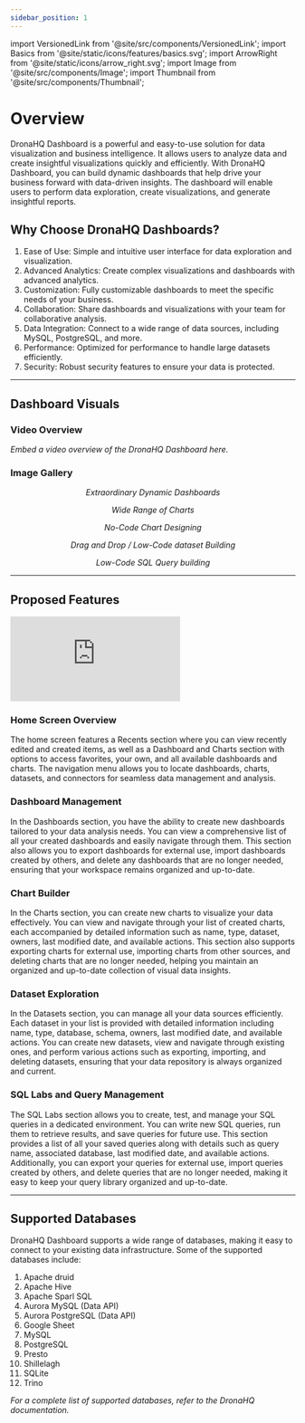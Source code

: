 ```yaml
---
sidebar_position: 1
---
```


import VersionedLink from '@site/src/components/VersionedLink';
import Basics from '@site/static/icons/features/basics.svg';
import ArrowRight from '@site/static/icons/arrow_right.svg';
import Image from '@site/src/components/Image'; 
import Thumbnail from '@site/src/components/Thumbnail';

# Overview

DronaHQ Dashboard is a powerful and easy-to-use solution for data visualization and business intelligence. It allows users to analyze data and create insightful visualizations quickly and efficiently. With DronaHQ Dashboard, you can build dynamic dashboards that help drive your business forward with data-driven insights. The dashboard will enable users to perform data exploration, create visualizations, and generate insightful reports.

## Why Choose DronaHQ Dashboards?

1. Ease of Use: Simple and intuitive user interface for data exploration and visualization.
2. Advanced Analytics: Create complex visualizations and dashboards with advanced analytics.
3. Customization: Fully customizable dashboards to meet the specific needs of your business.
4. Collaboration: Share dashboards and visualizations with your team for collaborative analysis.
5. Data Integration: Connect to a wide range of data sources, including MySQL, PostgreSQL, and more.
6. Performance: Optimized for performance to handle large datasets efficiently.
7. Security: Robust security features to ensure your data is protected.

---

## Dashboard Visuals

### Video Overview

*Embed a video overview of the DronaHQ Dashboard here.*

### Image Gallery


<figure>
  <Thumbnail src="/img/dhq-dashboard/dhq-dashboard-dashboard.jpeg" alt="Extraordinary Dynamic Dashboards" />
  <figcaption align="center"><i>Extraordinary Dynamic Dashboards</i></figcaption>
</figure>


<figure>
  <Thumbnail src="/img/dhq-dashboard/dhq-dashboard-charts.jpeg" alt="Wide Range of Charts" />
  <figcaption align="center"><i>Wide Range of Charts</i></figcaption>
</figure>

<figure>
  <Thumbnail src="/img/dhq-dashboard/dhq-dashboard-nocode.jpeg" alt="No-Code Chart Designing" />
  <figcaption align="center"><i>No-Code Chart Designing</i></figcaption>
</figure>

<figure>
  <Thumbnail src="/img/dhq-dashboard/dhq-dashboard-datasetbuilding.jpeg" alt="No-Code Chart Designing" />
  <figcaption align="center"><i>Drag and Drop / Low-Code dataset Building</i></figcaption>
</figure>

<figure>
  <Thumbnail src="/img/dhq-dashboard/dhq-dashboard-nocodeeditor.jpeg" alt="Low-Code SQL Query building " />
  <figcaption align="center"><i>Low-Code SQL Query building </i></figcaption>
</figure>


---


## Proposed Features

<div style={{ position: 'relative', paddingBottom: 'calc(46.33333333333333% + 41px)', height: 0 }}> 
    <iframe 
        src="https://demo.arcade.software/UbRwviMmnKHYYLWoNbrN?embed" 
        title="Theme Creation" 
        frameborder="0" 
        loading="lazy" 
        webkitallowfullscreen 
        mozallowfullscreen 
        allowfullscreen 
        style= {{ position: 'absolute', top: 0, left: 0, width: '100%', height: '100%', colorScheme: 'light' }} >
    </iframe>
</div>


### Home Screen Overview

The home screen features a Recents section where you can view recently edited and created items, as well as a Dashboard and Charts section with options to access favorites, your own, and all available dashboards and charts. The navigation menu allows you to locate dashboards, charts, datasets, and connectors for seamless data management and analysis.


### Dashboard Management


In the Dashboards section, you have the ability to create new dashboards tailored to your data analysis needs. You can view a comprehensive list of all your created dashboards and easily navigate through them. This section also allows you to export dashboards for external use, import dashboards created by others, and delete any dashboards that are no longer needed, ensuring that your workspace remains organized and up-to-date.


### Chart Builder


In the Charts section, you can create new charts to visualize your data effectively. You can view and navigate through your list of created charts, each accompanied by detailed information such as name, type, dataset, owners, last modified date, and available actions. This section also supports exporting charts for external use, importing charts from other sources, and deleting charts that are no longer needed, helping you maintain an organized and up-to-date collection of visual data insights.

### Dataset Exploration


In the Datasets section, you can manage all your data sources efficiently. Each dataset in your list is provided with detailed information including name, type, database, schema, owners, last modified date, and available actions. You can create new datasets, view and navigate through existing ones, and perform various actions such as exporting, importing, and deleting datasets, ensuring that your data repository is always organized and current.

### SQL Labs and Query Management


The SQL Labs section allows you to create, test, and manage your SQL queries in a dedicated environment. You can write new SQL queries, run them to retrieve results, and save queries for future use. This section provides a list of all your saved queries along with details such as query name, associated database, last modified date, and available actions. Additionally, you can export your queries for external use, import queries created by others, and delete queries that are no longer needed, making it easy to keep your query library organized and up-to-date.


---

## Supported Databases

DronaHQ Dashboard supports a wide range of databases, making it easy to connect to your existing data infrastructure. Some of the supported databases include:

1. Apache druid
2. Apache Hive
3. Apache Sparl SQL
4. Aurora MySQL (Data API)
6. Aurora PostgreSQL (Data API)
7. Google Sheet
8. MySQL
9. PostgreSQL
10. Presto
11. Shillelagh
12. SQLite
13. Trino

*For a complete list of supported databases, refer to the DronaHQ documentation.*
